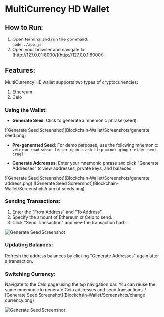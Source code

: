 # MultiCurrency HD Wallet

## How to Run:
1. Open terminal and run the command:  
   `node ./app.js`
2. Open your browser and navigate to:  
   [http://127.0.0.1:8000/](http://127.0.0.1:8000/)

## Features:
MultiCurrency HD wallet supports two types of cryptocurrencies:
1. Ethereum
2. Celo

### Using the Wallet:
- **Generate Seed**: Click to generate a mnemonic phrase (seed).

![Generate Seed Screenshot](Blockchain-Wallet/Screenshots/generate seed.png)

- **Pre-generated Seed**: For demo purposes, use the following mnemonic:  
  `veteran road swear letter upon crash clip minor ginger elder next cruel`

- **Generate Addresses**: Enter your mnemonic phrase and click "Generate Addresses" to view addresses, private keys, and balances.

![Generate Seed Screenshot](Blockchain-Wallet/Screenshots/generate address.png)
![Generate Seed Screenshot](Blockchain-Wallet/Screenshots/num of seeds.png)


### Sending Transactions:
1. Enter the "From Address" and "To Address".
2. Specify the amount of Ethereum or Celo to send.
3. Click "Send Transaction" and view the transaction hash.

![Generate Seed Screenshot](Blockchain-Wallet/Screenshots/send.png)

### Updating Balances:
Refresh the address balances by clicking "Generate Addresses" again after a transaction.

### Switching Currency:
Navigate to the Celo page using the top navigation bar. You can reuse the same mnemonic to generate Celo addresses and send transactions.
![Generate Seed Screenshot](Blockchain-Wallet/Screenshots/change currency.png)

![Generate Seed Screenshot](Blockchain-Wallet/Screenshots/celo.png)

